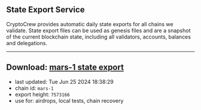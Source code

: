 ## State Export Service
CryptoCrew provides automatic daily state exports for all chains we validate. State export files can be used as genesis files and are a snapshot of the current blockchain state, including all validators, accounts, balances and delegations.

---
**Download: [mars-1 state export](https://dl-eu2.ccvalidators.com/SERVICE/mars/mars-1_export_7573166.json)**
---

- last updated: Tue Jun 25 2024 18:38:29
- chain id: `mars-1`
- export height: `7573166`
- use for: airdrops, local tests, chain recovery
